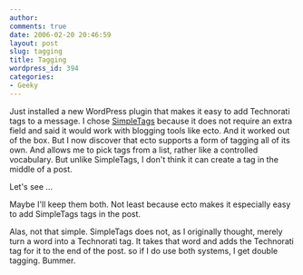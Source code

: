 ```yaml
---
author:
comments: true
date: 2006-02-20 20:46:59
layout: post
slug: tagging
title: Tagging
wordpress_id: 394
categories:
- Geeky
---
```


Just installed a new WordPress plugin that makes it easy to add Technorati tags to a message. I chose [SimpleTags](http://www.broobles.com/scripts/simpletags/index.html) because it does not require an extra field and said it would work with blogging tools like ecto. And it worked out of the box. But I now discover that ecto supports a form of tagging all of its own. And allows me to pick tags from a list, rather like a controlled vocabulary. But unlike SimpleTags, I don't think it can create a tag in the middle of a post.

Let's see ...

Maybe I'll keep them both. Not least because ecto makes it especially easy to add SimpleTags tags in the post.

Alas, not that simple. SimpleTags does not, as I originally thought, merely turn a word into a Technorati tag. It takes that word and adds the Technorati tag for it to the end of the post. so if I do use both systems, I get double tagging. Bummer.

